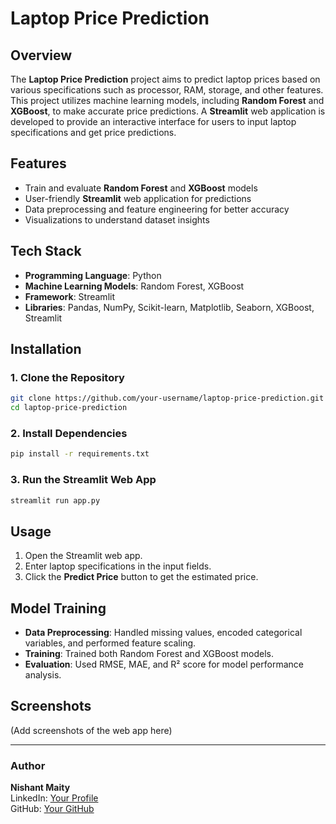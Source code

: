 # Laptop Price Prediction

## Overview
The **Laptop Price Prediction** project aims to predict laptop prices based on various specifications such as processor, RAM, storage, and other features. This project utilizes machine learning models, including **Random Forest** and **XGBoost**, to make accurate price predictions. A **Streamlit** web application is developed to provide an interactive interface for users to input laptop specifications and get price predictions.

## Features
- Train and evaluate **Random Forest** and **XGBoost** models
- User-friendly **Streamlit** web application for predictions
- Data preprocessing and feature engineering for better accuracy
- Visualizations to understand dataset insights

## Tech Stack
- **Programming Language**: Python
- **Machine Learning Models**: Random Forest, XGBoost
- **Framework**: Streamlit
- **Libraries**: Pandas, NumPy, Scikit-learn, Matplotlib, Seaborn, XGBoost, Streamlit


## Installation
### 1. Clone the Repository
```bash
git clone https://github.com/your-username/laptop-price-prediction.git
cd laptop-price-prediction
```

### 2. Install Dependencies
```bash
pip install -r requirements.txt
```

### 3. Run the Streamlit Web App
```bash
streamlit run app.py
```

## Usage
1. Open the Streamlit web app.
2. Enter laptop specifications in the input fields.
3. Click the **Predict Price** button to get the estimated price.

## Model Training
- **Data Preprocessing**: Handled missing values, encoded categorical variables, and performed feature scaling.
- **Training**: Trained both Random Forest and XGBoost models.
- **Evaluation**: Used RMSE, MAE, and R² score for model performance analysis.



## Screenshots
(Add screenshots of the web app here)



---
### Author
**Nishant Maity**  
LinkedIn: [Your Profile](https://www.linkedin.com/in/nishant-maity/)  
GitHub: [Your GitHub](https://github.com/Nishant43S/)

